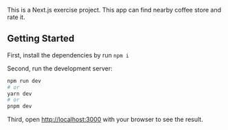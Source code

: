 This is a Next.js exercise project. This app can find nearby coffee store and rate it.

## Getting Started

First, install the dependencies by run ``` npm i ``` 

Second, run the development server:

```bash
npm run dev
# or
yarn dev
# or
pnpm dev
```

Third, open [http://localhost:3000](http://localhost:3000) with your browser to see the result.